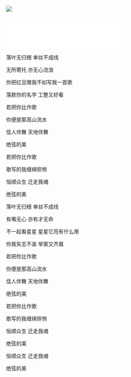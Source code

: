 ![](https://wenanb.com/wp-content/uploads/2022/10/2022102201542164.jpg)

<iframe frameborder="no" border="0" marginwidth="0" marginheight="0" width=330 height=86 src="//music.163.com/outchain/player?type=2&id=865632948&auto=1&height=66"></iframe>

落叶无归根 单丝不成线  

无所寄托 亦无心流浪  

你把红豆赠我不如写我一首歌  

落款你的名字 工整又好看  

若把你比作歌  

你便是那高山流水  

佳人伴舞 天地伴舞  

绝弦的美  

若把你比作歌  

歌写的我缠绵悱恻  

恒顺众生 迁走我魂  

绝弦的美  

落叶无归根 单丝不成线  

有嘴无心 亦有才无命  

不一起看星星 星星它亮有什么用  

你我矢志不渝 举案又齐眉  

若把你比作歌  

你便是那高山流水  

佳人伴舞 天地伴舞  

绝弦的美  

若把你比作歌  

歌写的我缠绵悱恻  

恒顺众生 迁走我魂  

绝弦的美  

恒顺众生 迁走我魂  

绝弦的美  